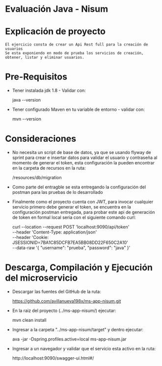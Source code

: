 # Evaluación Java - Nisum

# Explicación de proyecto

	El ejercicio consta de crear un Api Rest full para la creación de usuarios
	Se esta exponiendo en modo de prueba los servicios de creación, obtener, listar y eliminar usuarios.

# Pre-Requisitos

* Tener instalada jdk 1.8 - Validar con:

	java --version
 
* Tener configurado Maven en tu variable de entorno - validar con:

	mvn --version

# Consideraciones

*	No necesita un script de base de datos, ya que se usando flyway de sprint para crear e insertar datos para validar el usuario y contraseña al momento de generar el token, esta configuración la pueden encontrar en la carpeta de recursos en la ruta: 

	/resources/db/migration
	
*	Como parte del entragble se esta entregando la configuración del postman para las pruebas de lo desarrollado 

*	Finalmente como el proyecto cuenta con JWT, para invocar cualquier servicio primero debe generar el token, se encuentra en la configuración postman entregada, para probar este api de generación de token en formal local seria con el siguiente comando curl:

	curl --location --request POST 'localhost:9090/api/token' \
	--header 'Content-Type: application/json' \
	--header 'Cookie: JSESSIONID=7BA1C85DCFB7EA5BB08DD22F650C2A10' \
	--data-raw '{
    "username": "prueba",
    "password": "java"
	}'

	
# Descarga, Compilación y Ejecución del microservicio 

*	Descargar las fuentes del GitHub de la ruta:

	https://github.com/avillanueva198x/ms-app-nisum.git

*	En la raiz del proyecto (../ms-app-nisum/) ejecutar: 
	
	mvn clean install

*	Ingresar a la carpeta "../ms-app-nisum/target" y dentro ejecutar: 
	
	ava -jar -Dspring.profiles.active=local ms-app-nisum.jar
	
*	Ingresar a un navegador y validar que el servicio esta activo en la ruta: 
	
	http://localhost:9090/swagger-ui.html#/
	
	